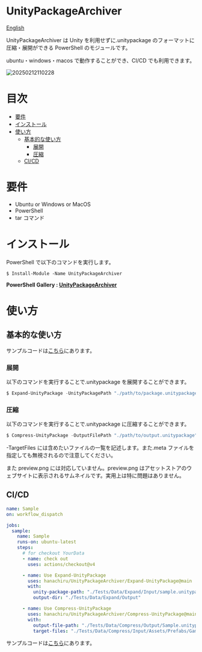 # UnityPackageArchiver

[English](README.md)

UnityPackageArchiver は Unity を利用せずに.unitypackage のフォーマットに圧縮・展開ができる PowerShell のモジュールです。

ubuntu・windows・macos で動作することができ、CI/CD でも利用できます。

![20250212110228](https://github.com/user-attachments/assets/17b461ff-f43b-48a0-8f91-53378516840d)

# 目次

- [要件](#要件)
- [インストール](#インストール)
- [使い方](#使い方)
  - [基本的な使い方](#基本的な使い方)
    - [展開](#展開)
    - [圧縮](#圧縮)
  - [CI/CD](#CI/CD)

# 要件

- Ubuntu or Windows or MacOS
- PowerShell
- tar コマンド

# インストール

PowerShell で以下のコマンドを実行します。

```shell
$ Install-Module -Name UnityPackageArchiver
```

**PowerShell Gallery : [UnityPackageArchiver](https://www.powershellgallery.com/packages/UnityPackageArchiver)**

# 使い方

## 基本的な使い方

サンプルコードは[こちら](.github/workflows/sample.yml)にあります。

### 展開

以下のコマンドを実行することで.unitypackage を展開することができます。

```powershell
$ Expand-UnityPackage -UnityPackagePath "./path/to/package.unitypackage" -OutputDir "./output/directory"
```

### 圧縮

以下のコマンドを実行することで.unitypackage に圧縮することができます。

```powershell
$ Compress-UnityPackage -OutputFilePath "./path/to/output.unitypackage" -TargetFiles "./path/to/Assets/MyAsset.prefab", "./path/to/Assets/MyScript.cs"
```

-TargetFiles には含めたいファイルの一覧を記述します。また.meta ファイルを指定しても無視されるので注意してください。

また preview.png には対応していません。preview.png はアセットストアのウェブサイトに表示されるサムネイルです。実用上は特に問題はありません。

## CI/CD

```yaml
name: Sample
on: workflow_dispatch

jobs:
  sample:
    name: Sample
    runs-on: ubuntu-latest
    steps:
      # for checkout YourData
      - name: check out
        uses: actions/checkout@v4

      - name: Use Expand-UnityPackage
        uses: hanachiru/UnityPackageArchiver/Expand-UnityPackage@main
        with:
          unity-package-path: "./Tests/Data/Expand/Input/sample.unitypackage"
          output-dir: "./Tests/Data/Expand/Output"

      - name: Use Compress-UnityPackage
        uses: hanachiru/UnityPackageArchiver/Compress-UnityPackage@main
        with:
          output-file-path: "./Tests/Data/Compress/Output/Sample.unitypackage"
          target-files: "./Tests/Data/Compress/Input/Assets/Prefabs/GameObject.prefab, ./Tests/Data/Compress/Input/Assets/Scenes/SampleScene.unity, ./Tests/Data/Compress/Input/Assets/Scripts/Sample.cs, ./Tests/Data/Compress/Input/Assets/Scripts/Editor/SampleEditor.cs, ./Tests/Data/Compress/Input/Assets/Sprites/logo.png, ./Tests/Data/Compress/Input/Assets/Sprites/note.pdf"
```

サンプルコードは[こちら](.github/workflows/sample2.yml)にあります。
